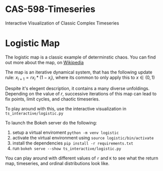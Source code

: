 # CAS-598-Timeseries
Interactive Visualization of Classic Complex Timeseries

# Logistic Map

The logistic map is a classic example of determinstic chaos. You can find out more about the map, on [Wikipedia](https://en.wikipedia.org/wiki/Logistic_map)

The map is an iterative dynamical system, that has the following update rule: $x_{i+1} = r x_{i} *(1-x_{i})$, where its common to only apply this to $x \in (0,1)$

Despite it's elegent description, it contains a many diverse unfoldings. Depending on the value of $r$, successive iterations of this map can lead to fix points, limit cycles, and chaotic timeseries.

To play around with this, use the interactive visualization in `ts_interactive/logistic.py`

To launch the Bokeh server do the following:
1) setup a virtual enviroment `python -m venv logistic`
2) activate the virtual environment using `source logistic/bin/activate`
3) install the dependencies `pip install -r requirements.txt`
4) run `bokeh serve --show ts_interactive/logistic.py `

You can play around with different values of `r` and `K` to see what the return map, timeseries, and ordinal distributions look like. 